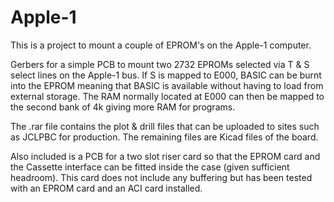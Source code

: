 # Apple-1

This is a project to mount a couple of EPROM's on the Apple-1 computer.

Gerbers for a simple PCB to mount two 2732 EPROMs selected via T & S select lines on the Apple-1 bus. If S is mapped to E000, BASIC can be burnt into the
EPROM meaning that BASIC is available without having to load from external storage.
The RAM normally located at E000 can then be mapped to the second bank of 4k giving more RAM for programs.

The .rar file contains the plot & drill files that can be uploaded to sites such as JCLPBC for production. The remaining files are Kicad files of the board.

Also included is a PCB for a two slot riser card so that the EPROM card and the Cassette interface can be fitted inside the case (given sufficient headroom). This card does not include any buffering but has been tested with an EPROM card and an ACI card installed.
